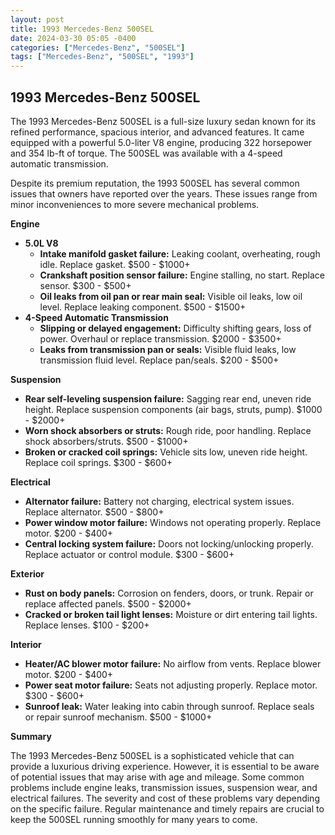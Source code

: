 ```yaml
---
layout: post
title: 1993 Mercedes-Benz 500SEL
date: 2024-03-30 05:05 -0400
categories: ["Mercedes-Benz", "500SEL"]
tags: ["Mercedes-Benz", "500SEL", "1993"]
---
```

## 1993 Mercedes-Benz 500SEL

The 1993 Mercedes-Benz 500SEL is a full-size luxury sedan known for its refined performance, spacious interior, and advanced features. It came equipped with a powerful 5.0-liter V8 engine, producing 322 horsepower and 354 lb-ft of torque. The 500SEL was available with a 4-speed automatic transmission.

Despite its premium reputation, the 1993 500SEL has several common issues that owners have reported over the years. These issues range from minor inconveniences to more severe mechanical problems.

**Engine**

* **5.0L V8**
    * **Intake manifold gasket failure:** Leaking coolant, overheating, rough idle. Replace gasket. $500 - $1000+
    * **Crankshaft position sensor failure:** Engine stalling, no start. Replace sensor. $300 - $500+
    * **Oil leaks from oil pan or rear main seal:** Visible oil leaks, low oil level. Replace leaking component. $500 - $1500+
* **4-Speed Automatic Transmission**
    * **Slipping or delayed engagement:** Difficulty shifting gears, loss of power. Overhaul or replace transmission. $2000 - $3500+
    * **Leaks from transmission pan or seals:** Visible fluid leaks, low transmission fluid level. Replace pan/seals. $200 - $500+

**Suspension**

* **Rear self-leveling suspension failure:** Sagging rear end, uneven ride height. Replace suspension components (air bags, struts, pump). $1000 - $2000+
* **Worn shock absorbers or struts:** Rough ride, poor handling. Replace shock absorbers/struts. $500 - $1000+
* **Broken or cracked coil springs:** Vehicle sits low, uneven ride height. Replace coil springs. $300 - $600+

**Electrical**

* **Alternator failure:** Battery not charging, electrical system issues. Replace alternator. $500 - $800+
* **Power window motor failure:** Windows not operating properly. Replace motor. $200 - $400+
* **Central locking system failure:** Doors not locking/unlocking properly. Replace actuator or control module. $300 - $600+

**Exterior**

* **Rust on body panels:** Corrosion on fenders, doors, or trunk. Repair or replace affected panels. $500 - $2000+
* **Cracked or broken tail light lenses:** Moisture or dirt entering tail lights. Replace lenses. $100 - $200+

**Interior**

* **Heater/AC blower motor failure:** No airflow from vents. Replace blower motor. $200 - $400+
* **Power seat motor failure:** Seats not adjusting properly. Replace motor. $300 - $600+
* **Sunroof leak:** Water leaking into cabin through sunroof. Replace seals or repair sunroof mechanism. $500 - $1000+

**Summary**

The 1993 Mercedes-Benz 500SEL is a sophisticated vehicle that can provide a luxurious driving experience. However, it is essential to be aware of potential issues that may arise with age and mileage. Some common problems include engine leaks, transmission issues, suspension wear, and electrical failures. The severity and cost of these problems vary depending on the specific failure. Regular maintenance and timely repairs are crucial to keep the 500SEL running smoothly for many years to come.
